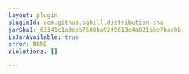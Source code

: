 ```yaml
---
layout: plugin
pluginId: com.github.sghill.distribution-sha
jarSha1: 63341c1a3eeb7588ba92f9613e4a821abe7bac0b
isJarAvailable: true
error: NONE
violations: []

---
```

